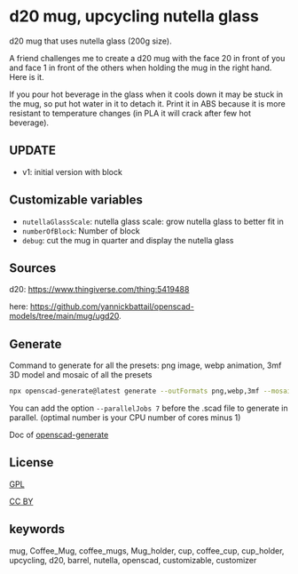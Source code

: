 # d20 mug, upcycling nutella glass

d20 mug that uses nutella glass (200g size).

A friend challenges me to create a d20 mug with the face 20 in front of you and face 1 in front of the others when holding the mug in the right hand. Here is it.

If you pour hot beverage in the glass when it cools down it may be stuck in the mug, so put hot water in it to detach it. Print it in ABS because it is more resistant to temperature changes (in PLA it will crack after few hot beverage).

## UPDATE

- v1: initial version with block

## Customizable variables

- `nutellaGlassScale`: nutella glass scale: grow nutella glass to better fit in
- `numberOfBlock`: Number of block
- `debug`: cut the mug in quarter and display the nutella glass

## Sources

d20: https://www.thingiverse.com/thing:5419488

here: https://github.com/yannickbattail/openscad-models/tree/main/mug/ugd20.

## Generate

Command to generate for all the presets: png image, webp animation, 3mf 3D model and mosaic of all the presets

```bash
npx openscad-generate@latest generate --outFormats png,webp,3mf --mosaicFormat 2,1 --configFile ../globalConfig.yaml ./mugD20.scad
```

You can add the option `--parallelJobs 7` before the .scad file to generate in parallel. (optimal number is your CPU
number of cores minus 1)

Doc of [openscad-generate](https://github.com/yannickbattail/openscad-generate)

## License

[GPL](https://www.gnu.org/licenses/gpl-3.0.html)

[CC BY](https://creativecommons.org/licenses/by/4.0/)

## keywords

mug, Coffee_Mug, coffee_mugs, Mug_holder, cup, coffee_cup, cup_holder, upcycling, d20, barrel, nutella, openscad, customizable, customizer
